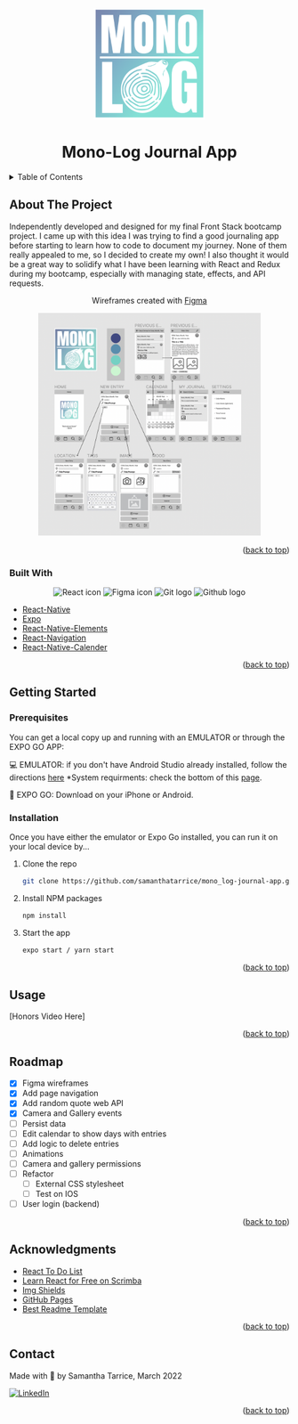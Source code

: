 <div id="top"></div>

<!-- PROJECT LOGO -->
<br />
<div align="center">
  <a href="https://github.com/samanthatarrice/mono_log-journal-app">
    <img src="components/images/logo-gradient.png" alt="Logo" width="200" height="200">
  </a>
  <h1 align="center">Mono-Log Journal App</h1>
</div>

<!-- TABLE OF CONTENTS -->
<details>
  <summary>Table of Contents</summary>
  <ol>
    <li>
      <a href="#about-the-project">About The Project</a>
      <ul>
        <li><a href="#built-with">Built With</a></li>
      </ul>
    </li>
    <li>
      <a href="#getting-started">Getting Started</a>
      <ul>
        <li><a href="#prerequisites">Prerequisites</a></li>
        <li><a href="#installation">Installation</a></li>
      </ul>
    </li>
    <li><a href="#usage">Usage</a></li>
    <li><a href="#roadmap">Roadmap</a></li>
    <li><a href="#acknowledgments">Acknowledgments</a></li>
    <li><a href="#contact">Contact</a></li>
  </ol>
</details>

<!-- ABOUT THE PROJECT -->
## About The Project

Independently developed and designed for my final Front Stack bootcamp project. I came up with this idea I was trying to find a good journaling app before starting to learn how to code to document my journey. None of them really appealed to me, so I decided to create my own! I also thought it would be a great way to solidify what I have been learning with React and Redux during my bootcamp, especially with managing state, effects, and API requests.

<div align="center">
  <p>Wireframes created with <a href="https://www.figma.com/file/pT9nCSXN8yiGcOnTK9P0uy/Journal?node-id=0%3A1">Figma</a></p>
  <a href="https://www.figma.com/file/pT9nCSXN8yiGcOnTK9P0uy/Journal?node-id=0%3A1"><img src="components/images/mono-log-wireframe.png" alt="wireframe" width="400"></a>
</div>
<p align="right">(<a href="#top">back to top</a>)</p>

### Built With

  <div align="center">
    <img src="https://cdn-icons.flaticon.com/png/512/1183/premium/1183723.png?token=exp=1648158557~hmac=9ba19ff8b84b9c42e37f7b34e4813df4" width=70 height="70" alt="React icon">
    <img src="https://cdn-icons-png.flaticon.com/512/5968/5968704.png" width="70" height="70" alt="Figma icon">
    <img src="https://cdn-icons.flaticon.com/png/512/1240/premium/1240970.png?token=exp=1648158823~hmac=41b5d561aea04cdf2f74b6e66c4b888a" width="70" height="70" alt="Git logo">
    <img src="https://cdn-icons.flaticon.com/png/512/3128/premium/3128308.png?token=exp=1648158881~hmac=c0ff44bf2e92b8e4b4dd87e04efe31af" width="70" height="70" alt="Github logo">
  </div>

* [React-Native](https://reactnative.dev/)
* [Expo](https://docs.expo.dev/)
* [React-Native-Elements](https://reactnativeelements.com/)
* [React-Navigation](https://reactnavigation.org/)
* [React-Native-Calender](https://github.com/wix/react-native-calendars)

<p align="right">(<a href="#top">back to top</a>)</p>

<!-- GETTING STARTED -->
## Getting Started

### Prerequisites

You can get a local copy up and running with an EMULATOR or through the EXPO GO APP:

💻 EMULATOR: if you don't have Android Studio already installed, follow the directions <a href="https://developer.android.com/studio/install#:~:text=Launch%20the%20Android%20Studio%20DMG,Studio%20settings%2C%20then%20click%20OK.">here</a>
*System requirments: check the bottom of this <a href="https://developer.android.com/studio/install#:~:text=Launch%20the%20Android%20Studio%20DMG,Studio%20settings%2C%20then%20click%20OK.">page</a>.

📱 EXPO GO: Download on your iPhone or Android.

### Installation

Once you have either the emulator or Expo Go installed, you can run it on your local device by...

1. Clone the repo
   ```sh
   git clone https://github.com/samanthatarrice/mono_log-journal-app.git
   ```
2. Install NPM packages
   ```sh
   npm install
   ```
3. Start the app 
   ```sh
   expo start / yarn start
   ```

<p align="right">(<a href="#top">back to top</a>)</p>


<!-- USAGE EXAMPLES -->
## Usage

[Honors Video Here]

<p align="right">(<a href="#top">back to top</a>)</p>


<!-- ROADMAP -->
## Roadmap

- [x] Figma wireframes
- [x] Add page navigation
- [x] Add random quote web API
- [x] Camera and Gallery events
- [ ] Persist data
- [ ] Edit calendar to show days with entries
- [ ] Add logic to delete entries
- [ ] Animations
- [ ] Camera and gallery permissions
- [ ] Refactor
    - [ ] External CSS stylesheet
    - [ ] Test on IOS
- [ ] User login (backend)

<p align="right">(<a href="#top">back to top</a>)</p>

<!-- ACKNOWLEDGMENTS -->
## Acknowledgments

* [React To Do List](https://www.youtube.com/watch?v=0kL6nhutjQ8&list=PLYBvEAka-q1hJuwRPYQPlEBBRm7_qGw_2)
* [Learn React for Free on Scrimba](https://scrimba.com/learn/learnreact)
* [Img Shields](https://shields.io)
* [GitHub Pages](https://pages.github.com)
* [Best Readme Template](https://github.com/othneildrew/Best-README-Template)

<p align="right">(<a href="#top">back to top</a>)</p>

<!-- CONTACT -->
## Contact

Made with 💚 by Samantha Tarrice, March 2022

[![LinkedIn][linkedin-shield]][linkedin-url]

<p align="right">(<a href="#top">back to top</a>)</p>

<!-- MARKDOWN LINKS & IMAGES -->
<!-- https://www.markdownguide.org/basic-syntax/#reference-style-links -->
[linkedin-shield]: https://img.shields.io/badge/-LinkedIn-black.svg?style=for-the-badge&logo=linkedin&colorB=555
[linkedin-url]: https://www.linkedin.com/in/starrice/
